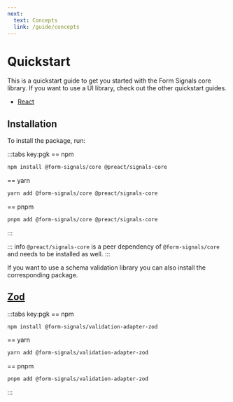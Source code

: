 ```yaml
---
next:
  text: Concepts
  link: /guide/concepts
---
```


# Quickstart

This is a quickstart guide to get you started with the Form Signals core library.
If you want to use a UI library, check out the other quickstart guides.

- [React](/guide/quickstart-react)

## Installation

To install the package, run:

:::tabs key:pgk
== npm
```bash
npm install @form-signals/core @preact/signals-core
```
== yarn
```bash
yarn add @form-signals/core @preact/signals-core
```
== pnpm
```bash
pnpm add @form-signals/core @preact/signals-core
```
:::

::: info
`@preact/signals-core` is a peer dependency of `@form-signals/core` and needs to be installed as well.
:::

If you want to use a schema validation library you can also install the corresponding package.

## [Zod](https://zod.dev/)

:::tabs key:pgk
== npm
```bash
npm install @form-signals/validation-adapter-zod
```
== yarn
```bash
yarn add @form-signals/validation-adapter-zod
```
== pnpm
```bash
pnpm add @form-signals/validation-adapter-zod
```
:::
